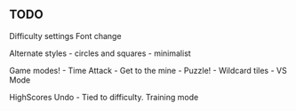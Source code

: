 ## TODO

Difficulty settings
Font change

Alternate styles
    - circles and squares
    - minimalist

Game modes!
    - Time Attack
    - Get to the mine
    - Puzzle!
    - Wildcard tiles
    - VS Mode

HighScores
Undo - Tied to difficulty.
Training mode
